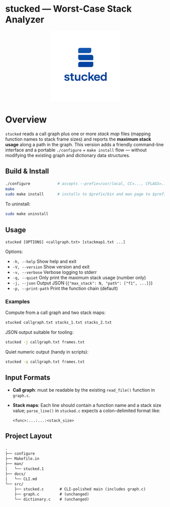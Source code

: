 # stucked — Worst-Case Stack Analyzer

<!-- Include logo of stucked -->
<p align="center">
  <img src="docs/stucked.png" alt="stucked logo" width="220">
</p>

# Overview
`stucked` reads a call graph plus one or more *stack map* files (mapping
function names to stack frame sizes) and reports the **maximum stack usage**
along a path in the graph. This version adds a friendly command-line
interface and a portable `./configure` + `make install` flow — without
modifying the existing graph and dictionary data structures.

## Build & Install

```sh
./configure            # accepts --prefix=/usr/local, CC=..., CFLAGS=...
make
sudo make install      # installs to $prefix/bin and man page to $prefix/share/man/man1
```

To uninstall:

```sh
sudo make uninstall
```

## Usage

```text
stucked [OPTIONS] <callgraph.txt> [stackmap1.txt ...]
```

Options:
- `-h, --help`      Show help and exit
- `-V, --version`   Show version and exit
- `-v, --verbose`   Verbose logging to stderr
- `-q, --quiet`     Only print the maximum stack usage (number only)
- `-j, --json`      Output JSON (`{"max_stack": N, "path": ["f1", ...]}`)
- `-p, --print-path`  Print the function chain (default)

### Examples

Compute from a call graph and two stack maps:

```sh
stucked callgraph.txt stacks_1.txt stacks_2.txt
```

JSON output suitable for tooling:

```sh
stucked -j callgraph.txt frames.txt
```

Quiet numeric output (handy in scripts):

```sh
stucked -q callgraph.txt frames.txt
```

## Input Formats

- **Call graph**: must be readable by the existing `read_file()` function in `graph.c`.
- **Stack maps**: Each line should contain a function name and a stack size value;
  `parse_line()` in `stucked.c` expects a colon-delimited format like:
  
  ```
  <func>:...:...:<stack_size>
  ```

## Project Layout

```
.
├── configure
├── Makefile.in
├── man/
│   └── stucked.1
├── docs/
│   └── CLI.md
└── src/
    ├── stucked.c       # CLI-polished main (includes graph.c)
    ├── graph.c         # (unchanged)
    └── dictionary.c    # (unchanged)
```